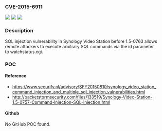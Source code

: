 ### [CVE-2015-6911](https://cve.mitre.org/cgi-bin/cvename.cgi?name=CVE-2015-6911)
![](https://img.shields.io/static/v1?label=Product&message=n%2Fa&color=blue)
![](https://img.shields.io/static/v1?label=Version&message=n%2Fa&color=blue)
![](https://img.shields.io/static/v1?label=Vulnerability&message=n%2Fa&color=brighgreen)

### Description

SQL injection vulnerability in Synology Video Station before 1.5-0763 allows remote attackers to execute arbitrary SQL commands via the id parameter to watchstatus.cgi.

### POC

#### Reference
- https://www.securify.nl/advisory/SFY20150810/synology_video_station_command_injection_and_multiple_sql_injection_vulnerabilities.html
- http://packetstormsecurity.com/files/133519/Synology-Video-Station-1.5-0757-Command-Injection-SQL-Injection.html

#### Github
No GitHub POC found.

